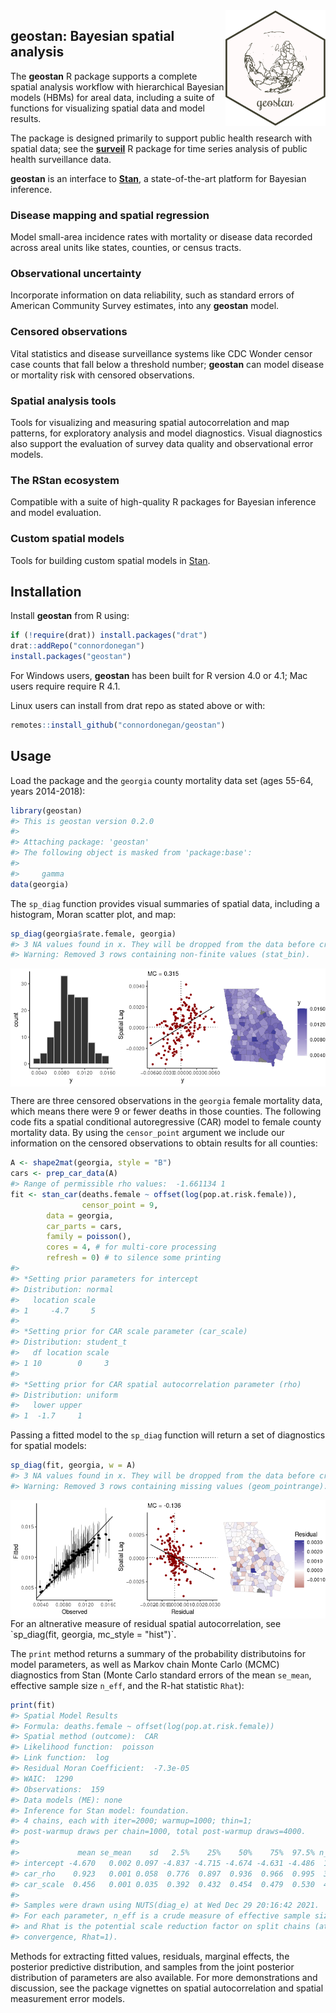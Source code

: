 
<!-- README.md is generated from README.Rmd. Please edit that file -->

<img src="man/figures/logo.png" align="right" width="160" />

## geostan: Bayesian spatial analysis

The **geostan** R package supports a complete spatial analysis workflow
with hierarchical Bayesian models (HBMs) for areal data, including a
suite of functions for visualizing spatial data and model results.

The package is designed primarily to support public health research with
spatial data; see the
[**surveil**](https://connordonegan.github.io/surveil/) R package for
time series analysis of public health surveillance data.

**geostan** is an interface to [**Stan**](https://mc-stan.org), a
state-of-the-art platform for Bayesian inference.

### Disease mapping and spatial regression

Model small-area incidence rates with mortality or disease data recorded
across areal units like states, counties, or census tracts.

### Observational uncertainty

Incorporate information on data reliability, such as standard errors of
American Community Survey estimates, into any **geostan** model.

### Censored observations

Vital statistics and disease surveillance systems like CDC Wonder censor
case counts that fall below a threshold number; **geostan** can model
disease or mortality risk with censored observations.

### Spatial analysis tools

Tools for visualizing and measuring spatial autocorrelation and map
patterns, for exploratory analysis and model diagnostics. Visual
diagnostics also support the evaluation of survey data quality and
observational error models.

### The RStan ecosystem

Compatible with a suite of high-quality R packages for Bayesian
inference and model evaluation.

### Custom spatial models

Tools for building custom spatial models in
[Stan](https://mc-stan.org/).

## Installation

Install **geostan** from R using:

``` r
if (!require(drat)) install.packages("drat")
drat::addRepo("connordonegan")
install.packages("geostan")
```

For Windows users, **geostan** has been built for R version 4.0 or 4.1;
Mac users require require R 4.1.

Linux users can install from drat repo as stated above or with:

``` r
remotes::install_github("connordonegan/geostan")
```

## Usage

Load the package and the `georgia` county mortality data set (ages
55-64, years 2014-2018):

``` r
library(geostan)
#> This is geostan version 0.2.0
#> 
#> Attaching package: 'geostan'
#> The following object is masked from 'package:base':
#> 
#>     gamma
data(georgia)
```

The `sp_diag` function provides visual summaries of spatial data,
including a histogram, Moran scatter plot, and map:

``` r
sp_diag(georgia$rate.female, georgia)
#> 3 NA values found in x. They will be dropped from the data before creating the Moran plot. If matrix w was row-standardized, it no longer is. To address this, you can use a binary connectivity matrix, using style = 'B' in shape2mat.
#> Warning: Removed 3 rows containing non-finite values (stat_bin).
```

<img src="man/figures/README-unnamed-chunk-3-1.png" style="display: block; margin: auto;" />

There are three censored observations in the `georgia` female mortality
data, which means there were 9 or fewer deaths in those counties. The
following code fits a spatial conditional autoregressive (CAR) model to
female county mortality data. By using the `censor_point` argument we
include our information on the censored observations to obtain results
for all counties:

``` r
A <- shape2mat(georgia, style = "B")
cars <- prep_car_data(A)
#> Range of permissible rho values:  -1.661134 1
fit <- stan_car(deaths.female ~ offset(log(pop.at.risk.female)),
                censor_point = 9,
        data = georgia,
        car_parts = cars,
        family = poisson(),
        cores = 4, # for multi-core processing
        refresh = 0) # to silence some printing
#> 
#> *Setting prior parameters for intercept
#> Distribution: normal
#>   location scale
#> 1     -4.7     5
#> 
#> *Setting prior for CAR scale parameter (car_scale)
#> Distribution: student_t
#>   df location scale
#> 1 10        0     3
#> 
#> *Setting prior for CAR spatial autocorrelation parameter (rho)
#> Distribution: uniform
#>   lower upper
#> 1  -1.7     1
```

Passing a fitted model to the `sp_diag` function will return a set of
diagnostics for spatial models:

``` r
sp_diag(fit, georgia, w = A)
#> 3 NA values found in x. They will be dropped from the data before creating the Moran plot. If matrix w was row-standardized, it no longer is. To address this, you can use a binary connectivity matrix, using style = 'B' in shape2mat.
#> Warning: Removed 3 rows containing missing values (geom_pointrange).
```

<img src="man/figures/README-unnamed-chunk-5-1.png" style="display: block; margin: auto;" />
For an altnerative measure of residual spatial autocorrelation, see
`sp_diag(fit, georgia, mc_style = "hist")`.

The `print` method returns a summary of the probability distributoins
for model parameters, as well as Markov chain Monte Carlo (MCMC)
diagnostics from Stan (Monte Carlo standard errors of the mean
`se_mean`, effective sample size `n_eff`, and the R-hat statistic
`Rhat`):

``` r
print(fit)
#> Spatial Model Results 
#> Formula: deaths.female ~ offset(log(pop.at.risk.female))
#> Spatial method (outcome):  CAR 
#> Likelihood function:  poisson 
#> Link function:  log 
#> Residual Moran Coefficient:  -7.3e-05 
#> WAIC:  1290 
#> Observations:  159 
#> Data models (ME): none
#> Inference for Stan model: foundation.
#> 4 chains, each with iter=2000; warmup=1000; thin=1; 
#> post-warmup draws per chain=1000, total post-warmup draws=4000.
#> 
#>             mean se_mean    sd   2.5%    25%    50%    75%  97.5% n_eff  Rhat
#> intercept -4.670   0.002 0.097 -4.837 -4.715 -4.674 -4.631 -4.486  1650 1.001
#> car_rho    0.923   0.001 0.058  0.776  0.897  0.936  0.966  0.995  3554 1.000
#> car_scale  0.456   0.001 0.035  0.392  0.432  0.454  0.479  0.530  4324 1.000
#> 
#> Samples were drawn using NUTS(diag_e) at Wed Dec 29 20:16:42 2021.
#> For each parameter, n_eff is a crude measure of effective sample size,
#> and Rhat is the potential scale reduction factor on split chains (at 
#> convergence, Rhat=1).
```

Methods for extracting fitted values, residuals, marginal effects, the
posterior predictive distribution, and samples from the joint posterior
distribution of parameters are also available. For more demonstrations
and discussion, see the package vignettes on spatial autocorrelation and
spatial measurement error models.
